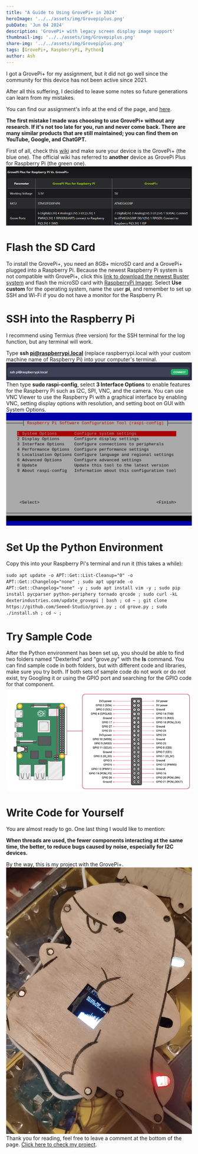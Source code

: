 ```yaml
---
title: "A Guide to Using GrovePi+ in 2024"
heroImage: '../../assets/img/Grovepiplus.png'
pubDate: 'Jun 04 2024'
description: 'GrovePi+ with legacy screen display image support'
thumbnail-img: '../../assets/img/Grovepiplus.png'
share-img: '../../assets/img/Grovepiplus.png'
tags: [GrovePi+, RaspberryPi, Python]
author: Ash
---
```

I got a GrovePi+ for my assignment, but it did not go well since the community for this device has not been active since 2021.

After all this suffering, I decided to leave some notes so future generations can learn from my mistakes.

You can find our assignment's info at the end of the page, and [here](https://github.com/BurningZilch/DK-DINO).

**The first mistake I made was choosing to use GrovePi+ without any research. If it's not too late for you, run and never come back. There are many similar products that are still maintained; you can find them on YouTube, Google, and ChatGPT.**

First of all, check this [wiki](https://wiki.seeedstudio.com/GrovePi_Plus/) and make sure your device is the GrovePi+ (the blue one). The official wiki has referred to **another** device as GrovePi Plus for Raspberry Pi (the green one).
![sometimes another type might be referred to as GrovePi Plus for Raspberry Pi](../../assets/img/wiki1.png)

# Flash the SD Card
To install the GrovePi+, you need an 8GB+ microSD card and a GrovePi+ plugged into a Raspberry Pi. Because the newest Raspberry Pi system is not compatible with GrovePi+, click this [link to download the newest Buster system](https://downloads.raspberrypi.org/raspios_armhf/images/raspios_armhf-2021-05-28/2021-05-07-raspios-buster-armhf.zip) and flash the microSD card with [RaspberryPi Imager](https://www.raspberrypi.com/software/). Select **Use custom** for the operating system, name the user **pi**, and remember to set up SSH and Wi-Fi if you do not have a monitor for the Raspberry Pi.

# SSH into the Raspberry Pi
I recommend using Termius (free version) for the SSH terminal for the log function, but any terminal will work.

Type **ssh pi@raspberrypi.local** (replace raspberrypi.local with your custom machine name of Raspberry Pi) into your computer's terminal.
![termius image](../../assets/img/termius1.png)
Then type **sudo raspi-config**, select **3 Interface Options** to enable features for the Raspberry Pi such as I2C, SPI, VNC, and the camera. You can use VNC Viewer to use the Raspberry Pi with a graphical interface by enabling VNC, setting display options with resolution, and setting boot on GUI with System Options.
![raspi](../../assets/img/raspi.png)

# Set Up the Python Environment
Copy this into your Raspberry Pi's terminal and run it (this takes a while):

`sudo apt update -o APT::Get::List-Cleanup="0" -o APT::Get::Changelog="none" ; sudo apt upgrade -o APT::Get::Changelog="none" -y ; sudo apt install vim -y ; sudo pip install pycparser python-periphery tornado qrcode ; sudo curl -kL dexterindustries.com/update_grovepi | bash ; cd ~ ; git clone https://github.com/Seeed-Studio/grove.py ; cd grove.py ; sudo ./install.sh ; cd ~ ;`

# Try Sample Code
After the Python environment has been set up, you should be able to find two folders named "DexterInd" and "grove.py" with the **ls** command. You can find sample code in both folders, but with different code and libraries, make sure you try both. If both sets of sample code do not work or do not exist, try Googling it or using the GPIO port and searching for the GPIO code for that component.
![gpio](../../assets/img/gpio.png)

# Write Code for Yourself
You are almost ready to go. One last thing I would like to mention:

**When threads are used, the fewer components interacting at the same time, the better, to reduce bugs caused by noise, especially for I2C devices.**

By the way, this is my project with the GrovePi+.
![Dino](../../assets/img/dino.png)
Thank you for reading, feel free to leave a comment at the bottom of the page.
[Click here to check my project](https://github.com/BurningZilch/DK-DINO).


